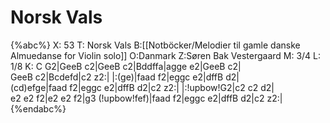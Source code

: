 # Norsk Vals

{%abc%}
X: 53
T: Norsk Vals
B:[[Notböcker/Melodier til gamle danske Almuedanse for Violin solo]]
O:Danmark
Z:Søren Bak Vestergaard
M: 3/4
L: 1/8
K: C
G2|GeeB c2|GeeB c2|Bddffa|agge e2|GeeB c2|\
GeeB c2|Bcdefd|c2 z2:| |:(ge)|faad f2|eggc e2|dffB d2|\
(cd)efge|faad f2|eggc e2|dffB d2|c2 z2:| |:!upbow!G2|c2 c2 d2|\
e2 e2 f2|e2 e2 f2|g3 (!upbow!fef)|faad f2|eggc e2|dffB d2|c2 z2:|
{%endabc%}
